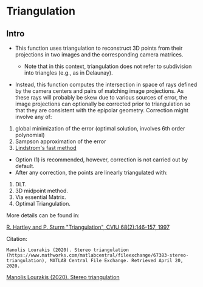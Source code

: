 
# Triangulation

## Intro

- This function uses triangulation to reconstruct 3D points from their projections in two images and the corresponding camera matrices.  
  - Note that in this context, triangulation does not refer to subdivision into triangles (e.g., as in Delaunay).

- Instead, this function computes the intersection in space of rays defined by the camera centers and pairs of matching image projections. As these rays will probably be skew due to various sources of error, the image projections can optionally be corrected prior to triangulation so that they are consistent with the epipolar geometry. Correction might involve any of:

 1. global minimization of the error (optimal solution, involves 6th order polynomial)
 2. Sampson approximation of the error
 3. [Lindstrom's fast method](https://www.cc.gatech.edu/~turk/my_papers/memless_vis98.pdf)

- Option (1) is recommended, however, correction is not carried out by default.
- After any correction, the points are linearly triangulated with:

 1. DLT.
 2. 3D midpoint method.
 3. Via essential Matrix.
 4. Optimal Triangulation.

More details can be found in: 

[R. Hartley and P. Sturm "Triangulation", CVIU 68(2):146-157, 1997](http://users.cecs.anu.edu.au/~hartley/Papers/triangulation/triangulation.pdf)

Citation:
```
Manolis Lourakis (2020). Stereo triangulation (https://www.mathworks.com/matlabcentral/fileexchange/67383-stereo-triangulation), MATLAB Central File Exchange. Retrieved April 20, 2020.
```

[Manolis Lourakis (2020). Stereo triangulation](https://www.mathworks.com/matlabcentral/fileexchange/67383-stereo-triangulation)
